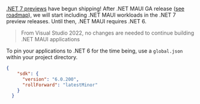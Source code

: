 [.NET 7 previews](https://devblogs.microsoft.com/dotnet/announcing-net-7-preview-1/) have begun shipping! After .NET MAUI GA release ([see roadmap](https://github.com/dotnet/maui/wiki/Roadmap)), we will start including .NET MAUI workloads in the .NET 7 preview releases. Until then, .NET MAUI requires .NET 6. 

> From Visual Studio 2022, no changes are needed to continue building .NET MAUI applications

To pin your applications to .NET 6 for the time being, use a `global.json` within your project directory.

```json
{
    "sdk": {
      "version": "6.0.200",
      "rollForward": "latestMinor"
    }
  }
```